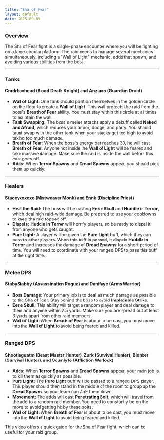 ```yaml
---
title: "Sha of Fear"
layout: default
date: 2025-09-09
---
```


### **Overview**

The Sha of Fear fight is a single-phase encounter where you will be fighting on a large circular platform. The raid needs to manage several mechanics simultaneously, including a "Wall of Light" mechanic, adds that spawn, and avoiding various abilities from the boss.

***

### **Tanks**

#### **Cmdrboxhead (Blood Death Knight) and Anziano (Guardian Druid)**

* **Wall of Light:** One tank should position themselves in the golden circle on the floor to create a **Wall of Light**. This wall protects the raid from the boss's **Breath of Fear** ability. You must stay within this circle at all times to maintain the wall.
* **Tank Swapping:** The boss's melee attacks apply a debuff called **Naked and Afraid**, which reduces your armor, dodge, and parry. You should taunt swap with the other tank when your stacks get too high to avoid taking too much damage.
* **Breath of Fear:** When the boss's energy bar reaches 30, he will cast **Breath of Fear**. Anyone not inside the **Wall of Light** will be feared and take massive damage. Make sure the raid is inside the wall before this cast goes off.
* **Adds:** When **Terror Spawns** and **Dread Spawns** appear, you should pick them up quickly.

***

### **Healers**

#### **Staceyxoxoxo (Mistweaver Monk) and Ennk (Discipline Priest)**

* **Heal the Raid:** The boss will be casting **Eerie Skull** and **Huddle in Terror**, which deal high raid-wide damage. Be prepared to use your cooldowns to keep the raid topped off.
* **Dispels:** **Huddle in Terror** will horrify players, so be ready to dispel it from anyone who gets caught.
* **Pure Light:** A player will be given the **Pure Light** buff, which they can pass to other players. When this buff is passed, it dispels **Huddle in Terror** and increases the damage of **Dread Spawns** for a short period of time. You will need to coordinate with your ranged DPS to pass this buff at the right time.

***

### **Melee DPS**

#### **StabyStabby (Assassination Rogue) and Danifaye (Arms Warrior)**

* **Boss Damage:** Your primary job is to deal as much damage as possible to the Sha of Fear. Stay behind the boss to avoid **Implacable Strike**.
* **Eerie Skull:** This ability will target a random player and deal damage to them and anyone within 2.5 yards. Make sure you are spread out at least 3 yards apart from other raid members.
* **Wall of Light:** When **Breath of Fear** is about to be cast, you must move into the **Wall of Light** to avoid being feared and killed.

***

### **Ranged DPS**

#### **Shootinguatm (Beast Master Hunter), Zurk (Survival Hunter), Blonker (Survival Hunter), and Scumlyfe (Affliction Warlock)**

* **Adds:** When **Terror Spawns** and **Dread Spawns** appear, your main job is to kill them as quickly as possible.
* **Pure Light:** The **Pure Light** buff will be passed to a ranged DPS player. This player should then stand in the middle of the room to group up the **Dread Spawns** so your team can AoE them down.
* **Movement:** The adds will cast **Penetrating Bolt**, which will travel from the add to a random raid member. You need to constantly be on the move to avoid getting hit by these bolts.
* **Wall of Light:** When **Breath of Fear** is about to be cast, you must move into the **Wall of Light** to avoid being feared and killed.



This video offers a quick guide for the Sha of Fear fight, which can be useful for your raid group.
